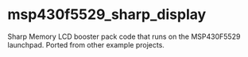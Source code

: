 msp430f5529_sharp_display
=========================

Sharp Memory LCD booster pack code that runs on the MSP430F5529 launchpad. Ported from other example projects.
